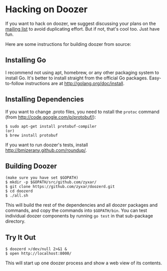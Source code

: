 # Hacking on Doozer

If you want to hack on doozer, we suggest discussing your plans on the
[mailing list][mail] to avoid duplicating effort.
But if not, that's cool too.  Just have fun.

Here are some instructions for building doozer from source:

## Installing Go

I recommend not using apt, homebrew, or any other packaging system to install
Go. It's better to install straight from the official Go packages.
Easy-to-follow instructions are at <http://golang.org/doc/install>.

## Installing Dependencies

If you want to change .proto files, you need to nstall the `protoc`
command (from <http://code.google.com/p/protobuf/>):

    $ sudo apt-get install protobuf-compiler
    (or)
    $ brew install protobuf

If you want to run doozer's tests, install
<http://bmizerany.github.com/roundup/>.

## Building Doozer

    (make sure you have set $GOPATH)
    $ mkdir -p $GOPATH/src/github.com/zyxar/
    $ git clone https://github.com/zyxar/doozerd.git
    $ cd doozerd
    $ ./all.sh

This will build the rest of the dependencies and
all doozer packages and commands,
and copy the commands into `$GOPATH/bin`. You can test individual doozer
components by running `go test` in that sub-package directory.

## Try It Out

    $ doozerd >/dev/null 2>&1 &
    $ open http://localhost:8000/

This will start up one doozer process and show a web view of its contents.

[mail]: https://groups.google.com/group/doozer
